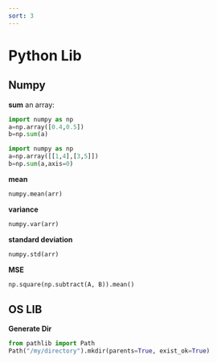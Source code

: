```yaml
---
sort: 3
---
```


# Python Lib

## Numpy

**sum** an array:
```python
import numpy as np  
a=np.array([0.4,0.5])  
b=np.sum(a)  
```

```python
import numpy as np  
a=np.array([[1,4],[3,5]])  
b=np.sum(a,axis=0) 
```

**mean**
```python
numpy.mean(arr)
```

**variance**
```python
numpy.var(arr)
```

**standard deviation**
```python
numpy.std(arr)
```

**MSE**
```python
np.square(np.subtract(A, B)).mean()
```

## OS LIB

**Generate Dir**
```python
from pathlib import Path
Path("/my/directory").mkdir(parents=True, exist_ok=True)
```
